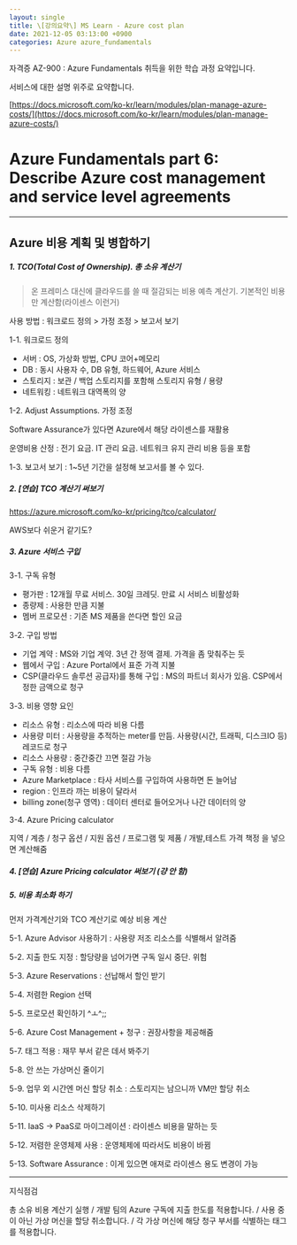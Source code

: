 ```yaml
---
layout: single
title: \[강의요약\] MS Learn - Azure cost plan
date: 2021-12-05 03:13:00 +0900
categories: Azure azure_fundamentals
---
```


자격증 AZ-900 : Azure Fundamentals 취득을 위한 학습 과정 요약입니다.

서비스에 대한 설명 위주로 요약합니다.

[https://docs.microsoft.com/ko-kr/learn/modules/plan-manage-azure-costs/](https://docs.microsoft.com/ko-kr/learn/modules/plan-manage-azure-costs/)

# Azure Fundamentals part 6: Describe Azure cost management and service level agreements

---

## Azure 비용 계획 및 병합하기

##### 1. TCO(Total Cost of Ownership). 총 소유 계산기

> 온 프레미스 대신에 클라우드를 쓸 때 절감되는 비용 예측 계산기. 기본적인 비용만 계산함(라이센스 이런거)

사용 방법 : 워크로드 정의 > 가정 조정 > 보고서 보기

1-1. 워크로드 정의

- 서버 : OS, 가상화 방법, CPU 코어+메모리
- DB : 동시 사용자 수, DB 유형, 하드웨어, Azure 서비스
- 스토리지 : 보관 / 백업 스토리지를 포함해 스토리지 유형 / 용량
- 네트워킹 : 네트워크 대역폭의 양

1-2. Adjust Assumptions. 가정 조정

Software Assurance가 있다면 Azure에서 해당 라이센스를 재활용

운영비용 산정 : 전기 요금. IT 관리 요금. 네트워크 유지 관리 비용 등을 포함

1-3. 보고서 보기 : 1~5년 기간을 설정해 보고서를 볼 수 있다.

##### 2. [연습] TCO 계산기 써보기

https://azure.microsoft.com/ko-kr/pricing/tco/calculator/

AWS보다 쉬운거 같기도?

##### 3. Azure 서비스 구입

3-1. 구독 유형

- 평가판 : 12개월 무료 서비스. 30일 크레딧. 만료 시 서비스 비활성화
- 종량제 : 사용한 만큼 지불
- 멤버 프로모션 : 기존 MS 제품을 쓴다면 할인 요금

3-2. 구입 방법

- 기업 계약 : MS와 기업 계약. 3년 간 정액 결제. 가격을 좀 맞춰주는 듯
- 웹에서 구입 : Azure Portal에서 표준 가격 지불
- CSP(클라우드 솔루션 공급자)를 통해 구입 : MS의 파트너 회사가 있음. CSP에서 정한 금액으로 청구

3-3. 비용 영향 요인

- 리소스 유형 : 리소스에 따라 비용 다름
- 사용량 미터 : 사용량을 추적하는 meter를 만듬. 사용량(시간, 트래픽, 디스크IO 등) 레코드로 청구
- 리소스 사용량 : 중간중간 끄면 절감 가능
- 구독 유형 : 비용 다름
- Azure Marketplace : 타사 서비스를 구입하여 사용하면 돈 늘어남
- region : 인프라 까는 비용이 달라서
- billing zone(청구 영역) : 데이터 센터로 들어오거나 나간 데이터의 양

3-4. Azure Pricing calculator

지역 / 계층 / 청구 옵션 / 지원 옵션 / 프로그램 및 제품 / 개발,테스트 가격 책정 을 넣으면 계산해줌

##### 4. [연습] Azure Pricing calculator 써보기 (걍 안 함)

##### 5. 비용 최소화 하기

먼저 가격계산기와 TCO 계산기로 예상 비용 계산

5-1. Azure Advisor 사용하기 : 사용량 저조 리소스를 식별해서 알려줌

5-2. 지출 한도 지정 : 할당량을 넘어가면 구독 일시 중단. 위험

5-3. Azure Reservations : 선납해서 할인 받기

5-4. 저렴한 Region 선택

5-5. 프로모션 확인하기 ^ㅗ^;;

5-6. Azure Cost Management + 청구 : 권장사항을 제공해줌

5-7. 태그 적용 : 재무 부서 같은 데서 봐주기

5-8. 안 쓰는 가상머신 줄이기

5-9. 업무 외 시간엔 머신 할당 취소 : 스토리지는 남으니까 VM만 할당 취소

5-10. 미사용 리소스 삭제하기

5-11. IaaS -> PaaS로 마이그레이션 : 라이센스 비용을 말하는 듯

5-12. 저렴한 운영체제 사용 : 운영체제에 따라서도 비용이 바뀜

5-13. Software Assurance : 이게 있으면 애져로 라이센스 용도 변경이 가능

----

지식점검

총 소유 비용 계산기 실행 / 개발 팀의 Azure 구독에 지출 한도를 적용합니다. / 사용 중이 아닌 가상 머신을 할당 취소합니다. / 각 가상 머신에 해당 청구 부서를 식별하는 태그를 적용합니다.